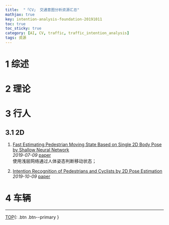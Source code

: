 ```yaml
---
title:  "「CV」 交通意图分析资源汇总"
mathjax: true
key: intention-analysis-foundation-20191011
toc: true
toc_sticky: true
category: [AI, CV, traffic, traffic_intention_analysis]
tags: 资源
---
```

<span id='head'></span>

<!--more-->

# 1 综述

# 2 理论

# 3 行人
## 3.1 2D
1. [Fast Estimating Pedestrian Moving State Based on Single 2D Body Pose by Shallow Neural Network](http://cn.arxiv.org/abs/1907.04361)   
*2019-07-09* [paper](https://arxiv.org/abs/1907.04361)   
使用浅层网络通过人体姿态判断移动状态；   

1. [Intention Recognition of Pedestrians and Cyclists by 2D Pose Estimation](http://cn.arxiv.org/abs/1910.03858)    
*2019-10-09* [paper](https://arxiv.org/abs/1910.03858)     


# 4 车辆


-------------------  
[TOP](#head){: .btn .btn--primary }

